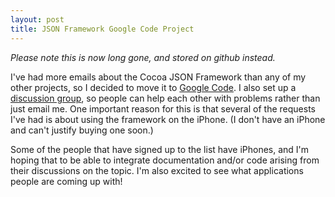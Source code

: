 ```yaml
---
layout: post
title: JSON Framework Google Code Project
---
```


*Please note this is now long gone, and stored on github instead.*

I've had more emails about the Cocoa JSON Framework than any of my other projects, so I decided to move it to <a href="http://code.google.com/p/json-framework/">Google Code</a>. I also set up a <a href="http://groups.google.com/group/json-framework">discussion group</a>, so people can help each other with problems rather than just email me. One important reason for this is that several of the requests I've had is about using the framework on the iPhone. (I don't have an iPhone and can't justify buying one soon.)

Some of the people that have signed up to the list have iPhones, and I'm hoping that to be able to integrate documentation and/or code arising from their discussions on the topic. I'm also excited to see what applications people are coming up with!
